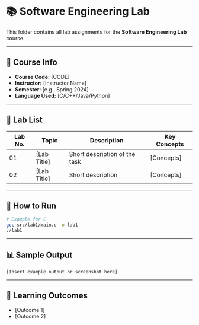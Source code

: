 # 📚 Software Engineering Lab

This folder contains all lab assignments for the **Software Engineering Lab** course.

---

## 📌 Course Info
- **Course Code:** [CODE]
- **Instructor:** [Instructor Name]
- **Semester:** [e.g., Spring 2024]
- **Language Used:** [C/C++/Java/Python]

---

## 🧪 Lab List
| Lab No. | Topic | Description | Key Concepts |
|---------|-------|-------------|--------------|
| 01 | [Lab Title] | Short description of the task | [Concepts] |
| 02 | [Lab Title] | Short description | [Concepts] |

---

## 🚀 How to Run
```bash
# Example for C
gcc src/lab1/main.c -o lab1
./lab1
```

---

## 📊 Sample Output
```
[Insert example output or screenshot here]
```

---

## 🧠 Learning Outcomes
- [Outcome 1]
- [Outcome 2]
